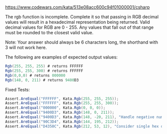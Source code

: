 https://www.codewars.com/kata/513e08acc600c94f01000001/csharp

The rgb function is incomplete. Complete it so that passing in RGB decimal values will result in a hexadecimal representation being returned.
Valid decimal values for RGB are 0 - 255. Any values that fall out of that range must be rounded to the closest valid value.

Note: Your answer should always be 6 characters long, the shorthand with 3 will not work here.

The following are examples of expected output values:
```C#
Rgb(255, 255, 255) # returns FFFFFF
Rgb(255, 255, 300) # returns FFFFFF
Rgb(0,0,0) # returns 000000
Rgb(148, 0, 211) # returns 9400D3
```

Fixed Tests:
```C#
Assert.AreEqual("FFFFFF", Kata.Rgb(255, 255, 255));
Assert.AreEqual("FFFFFF", Kata.Rgb(255, 255, 300));
Assert.AreEqual("000000", Kata.Rgb(0, 0, 0));
Assert.AreEqual("9400D3", Kata.Rgb(148, 0, 211));
Assert.AreEqual("9400D3", Kata.Rgb(148, -20, 211), "Handle negative numbers.");
Assert.AreEqual("90C3D4", Kata.Rgb(144, 195, 212));
Assert.AreEqual("D4350C", Kata.Rgb(212, 53, 12), "Consider single hex digit numbers.");
```
